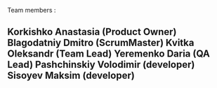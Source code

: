 
Team members :

Korkishko Anastasia (Product Owner)
Blagodatniy Dmitro (ScrumMaster)
Kvitka Oleksandr (Team Lead)
Yeremenko Daria (QA Lead)
Pashchinskiy Volodimir (developer)
Sisoyev Maksim (developer)
---------------------------------------
